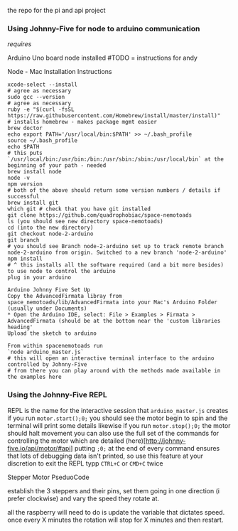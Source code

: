 the repo for the pi and api project

### Using Johnny-Five for node to arduino communication

*requires*

Arduino Uno board
node installed #TODO = instructions for andy

Node - Mac Installation Instructions
```
xcode-select --install
# agree as necessary
sudo gcc --version
# agree as necessary
ruby -e "$(curl -fsSL https://raw.githubusercontent.com/Homebrew/install/master/install)"
# installs homebrew - makes package mgmt easier
brew doctor
echo export PATH='/usr/local/bin:$PATH' >> ~/.bash_profile
source ~/.bash_profile
echo $PATH
# this puts `/usr/local/bin:/usr/bin:/bin:/usr/sbin:/sbin:/usr/local/bin` at the beginning of your path - needed
brew install node
node -v
npm version
# both of the above should return some version numbers / details if successful
brew install git
which git # check that you have git installed
git clone https://github.com/quadrophobiac/space-nemotoads
ls (you should see new directory space-nemotoads)
cd (into the new directory)
git checkout node-2-arduino
git branch
# you should see Branch node-2-arduino set up to track remote branch node-2-arduino from origin. Switched to a new branch 'node-2-arduino'
npm install
# ^ this installs all the software required (and a bit more besides) to use node to control the arduino
plug in your arduino

Arduino Johnny Five Set Up
Copy the AdvancedFirmata libray from space_nemotoads/lib/AdvancedFirmata into your Mac's Arduino Folder (usually under Documents)
* Open the Arduino IDE, select: File > Examples > Firmata > AdvancedFirmata (should be at the bottom near the 'custom libraries heading'
Upload the sketch to arduino

From within spacenemotoads run
`node arduino_master.js`
# this will open an interactive terminal interface to the arduino controlled by Johnny-Five
# from there you can play around with the methods made available in the examples here
```

### Using the Johnny-Five REPL

REPL is the name for the interactive session that `arduino_master.js` creates
if you run `motor.start();0;` you should see the motor begin to spin and the terminal will print some details
likewise if you run `motor.stop();0;` the motor should halt movement
you can also use the full set of the commands for controlling the motor which are detailed (here)[http://johnny-five.io/api/motor/#api]
putting `;0;` at the end of every command ensures that lots of debugging data isn't printed, so use this feature at your discretion
to exit the REPL typp `CTRL+C` or `CMD+C` twice

Stepper Motor PseduoCode

establish the 3 steppers and their pins,
set them going in one direction (i prefer clockwise)
and vary the speed they rotate at.

all the raspberry will need to do is update the variable that dictates speed.
once every X minutes the rotation will stop for X minutes and then restart.